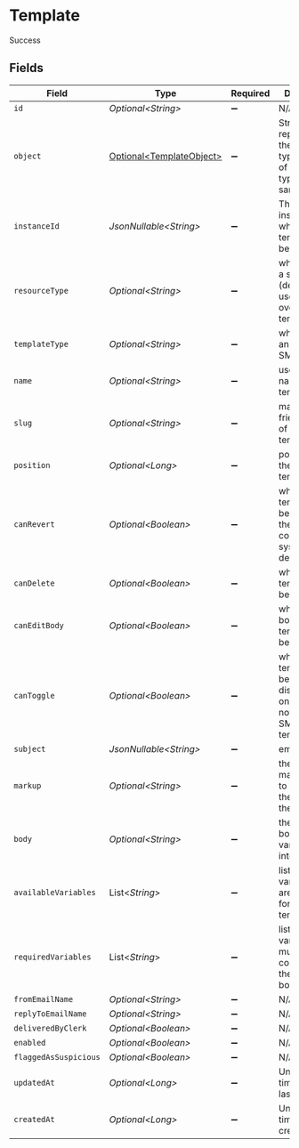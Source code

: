 # Template

Success


## Fields

| Field                                                                                      | Type                                                                                       | Required                                                                                   | Description                                                                                |
| ------------------------------------------------------------------------------------------ | ------------------------------------------------------------------------------------------ | ------------------------------------------------------------------------------------------ | ------------------------------------------------------------------------------------------ |
| `id`                                                                                       | *Optional\<String>*                                                                        | :heavy_minus_sign:                                                                         | N/A                                                                                        |
| `object`                                                                                   | [Optional\<TemplateObject>](../../models/components/TemplateObject.md)                     | :heavy_minus_sign:                                                                         | String representing the object's type. Objects of the same type share the same value.<br/> |
| `instanceId`                                                                               | *JsonNullable\<String>*                                                                    | :heavy_minus_sign:                                                                         | The id of the instance to which this template belongs                                      |
| `resourceType`                                                                             | *Optional\<String>*                                                                        | :heavy_minus_sign:                                                                         | whether this is a system (default) or user overridden) template                            |
| `templateType`                                                                             | *Optional\<String>*                                                                        | :heavy_minus_sign:                                                                         | whether this is an email or SMS template                                                   |
| `name`                                                                                     | *Optional\<String>*                                                                        | :heavy_minus_sign:                                                                         | user-friendly name of the template                                                         |
| `slug`                                                                                     | *Optional\<String>*                                                                        | :heavy_minus_sign:                                                                         | machine-friendly name of the template                                                      |
| `position`                                                                                 | *Optional\<Long>*                                                                          | :heavy_minus_sign:                                                                         | position with the listing of templates                                                     |
| `canRevert`                                                                                | *Optional\<Boolean>*                                                                       | :heavy_minus_sign:                                                                         | whether this template can be reverted to the corresponding system default                  |
| `canDelete`                                                                                | *Optional\<Boolean>*                                                                       | :heavy_minus_sign:                                                                         | whether this template can be deleted                                                       |
| `canEditBody`                                                                              | *Optional\<Boolean>*                                                                       | :heavy_minus_sign:                                                                         | whether the body of this template can be edited                                            |
| `canToggle`                                                                                | *Optional\<Boolean>*                                                                       | :heavy_minus_sign:                                                                         | whether this template can be enabled or disabled, true only for notification SMS templates |
| `subject`                                                                                  | *JsonNullable\<String>*                                                                    | :heavy_minus_sign:                                                                         | email subject                                                                              |
| `markup`                                                                                   | *Optional\<String>*                                                                        | :heavy_minus_sign:                                                                         | the editor markup used to generate the body of the template                                |
| `body`                                                                                     | *Optional\<String>*                                                                        | :heavy_minus_sign:                                                                         | the template body before variable interpolation                                            |
| `availableVariables`                                                                       | List\<*String*>                                                                            | :heavy_minus_sign:                                                                         | list of variables that are available for use in the template body                          |
| `requiredVariables`                                                                        | List\<*String*>                                                                            | :heavy_minus_sign:                                                                         | list of variables that must be contained in the template body                              |
| `fromEmailName`                                                                            | *Optional\<String>*                                                                        | :heavy_minus_sign:                                                                         | N/A                                                                                        |
| `replyToEmailName`                                                                         | *Optional\<String>*                                                                        | :heavy_minus_sign:                                                                         | N/A                                                                                        |
| `deliveredByClerk`                                                                         | *Optional\<Boolean>*                                                                       | :heavy_minus_sign:                                                                         | N/A                                                                                        |
| `enabled`                                                                                  | *Optional\<Boolean>*                                                                       | :heavy_minus_sign:                                                                         | N/A                                                                                        |
| `flaggedAsSuspicious`                                                                      | *Optional\<Boolean>*                                                                       | :heavy_minus_sign:                                                                         | N/A                                                                                        |
| `updatedAt`                                                                                | *Optional\<Long>*                                                                          | :heavy_minus_sign:                                                                         | Unix timestamp of last update.<br/>                                                        |
| `createdAt`                                                                                | *Optional\<Long>*                                                                          | :heavy_minus_sign:                                                                         | Unix timestamp of creation.<br/>                                                           |